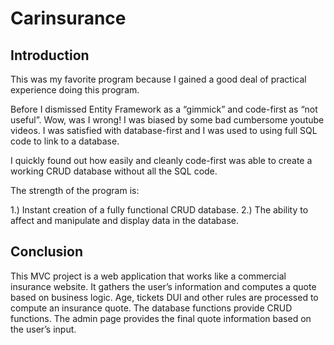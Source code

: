 # Carinsurance
 ## Introduction

This was my favorite program because I gained a good deal of practical experience doing this program.  

Before I dismissed Entity Framework as a “gimmick” and code-first as “not useful”.  Wow, was I wrong!  I was biased by some bad cumbersome youtube videos.  I was satisfied with database-first and I was used to using full SQL code to link to a database.

I quickly found out how easily and cleanly code-first was able to create a working CRUD database without all the SQL code.  

The strength of the program is:

1.)	 Instant creation of a fully functional CRUD database.
2.)	The ability to affect and manipulate and display data in the database.

## Conclusion
 
This MVC project is a web application that works like a commercial insurance website. It gathers the user’s information and computes a quote based on business logic. Age, tickets DUI and other rules are processed to compute an insurance quote. The database functions provide CRUD functions. The admin page provides the final quote information based on the user’s input.
